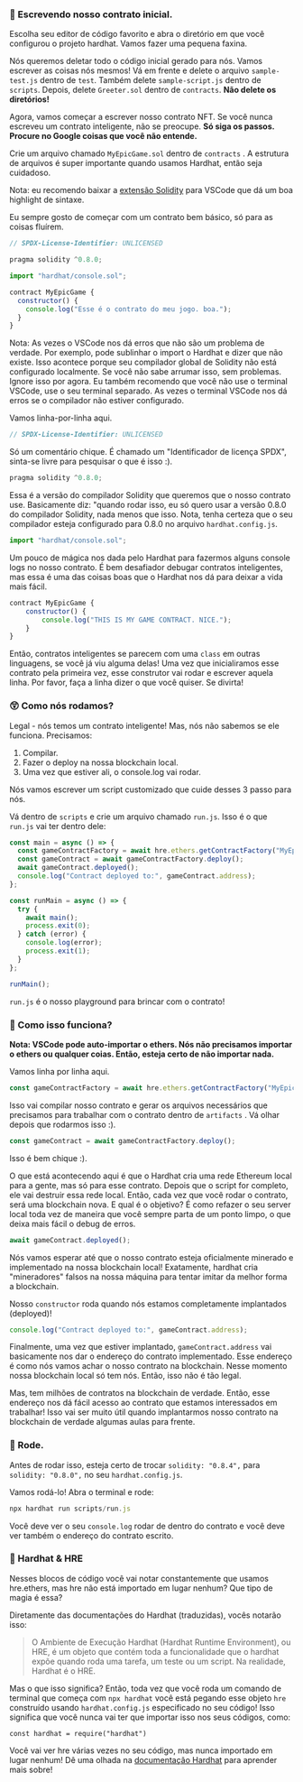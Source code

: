 ### **📝 Escrevendo nosso contrato inicial.**

Escolha seu editor de código favorito e abra o diretório em que você configurou o projeto hardhat. Vamos fazer uma pequena faxina.

Nós queremos deletar todo o código inicial gerado para nós. Vamos escrever as coisas nós mesmos! Vá em frente e delete o arquivo `sample-test.js` dentro de `test`. Também delete `sample-script.js` dentro de `scripts`. Depois, delete `Greeter.sol` dentro de `contracts`. **Não delete os diretórios!**

Agora, vamos começar a escrever nosso contrato NFT. Se você nunca escreveu um contrato inteligente, não se preocupe. **Só siga os passos. Procure no Google coisas que você não entende.**

Crie um arquivo chamado  `MyEpicGame.sol` dentro de  `contracts` . A estrutura de arquivos é super importante quando usamos Hardhat, então seja cuidadoso.

Nota: eu recomendo baixar a [extensão Solidity](https://marketplace.visualstudio.com/items?itemName=JuanBlanco.solidity) para VSCode que dá um boa highlight de sintaxe.

Eu sempre gosto de começar com um contrato bem básico, só para as coisas fluírem.

```javascript
// SPDX-License-Identifier: UNLICENSED

pragma solidity ^0.8.0;

import "hardhat/console.sol";

contract MyEpicGame {
  constructor() {
    console.log("Esse é o contrato do meu jogo. boa.");
  }
}
```

Nota: As vezes o VSCode nos dá erros que não são um problema de verdade. Por exemplo, pode sublinhar o import o Hardhat e dizer que não existe. Isso acontece porque seu compilador global de Solidity não está configurado localmente. Se você não sabe arrumar isso, sem problemas. Ignore isso por agora. Eu também recomendo que você não use o terminal VSCode, use o seu terminal separado. As vezes o terminal VSCode nos dá erros se o compilador não estiver configurado.

Vamos linha-por-linha aqui.

```javascript
// SPDX-License-Identifier: UNLICENSED
```

Só um comentário chique.  É chamado um "Identificador de licença SPDX", sinta-se livre para pesquisar o que é isso :).

```javascript
pragma solidity ^0.8.0;
```

Essa é a versão do compilador Solidity que queremos que o nosso contrato use. Basicamente diz: "quando rodar isso, eu só quero usar a versão 0.8.0 do compilador Solidity, nada menos que isso. Nota, tenha certeza que o seu compilador esteja configurado para 0.8.0 no arquivo  `hardhat.config.js`.

```javascript
import "hardhat/console.sol";
```

Um pouco de mágica nos dada pelo Hardhat para fazermos alguns console logs no nosso contrato. É bem desafiador debugar contratos inteligentes, mas essa é uma das coisas boas que o Hardhat nos dá para deixar a vida mais fácil.

```javascript
contract MyEpicGame {
    constructor() {
        console.log("THIS IS MY GAME CONTRACT. NICE.");
    }
}
```

Então, contratos inteligentes se parecem com uma  `class`  em outras linguagens, se você já viu alguma delas! Uma vez que inicialiramos esse contrato pela primeira vez, esse construtor vai rodar e escrever aquela linha. Por favor, faça a linha dizer o que você quiser. Se divirta!

### **😲 Como nós rodamos?**

Legal - nós temos um contrato inteligente! Mas, nós não sabemos se ele funciona. Precisamos:

1. Compilar.
2. Fazer o deploy na nossa blockchain local.
3. Uma vez que estiver ali, o console.log vai rodar.

Nós vamos escrever um script customizado que cuide desses 3 passo para nós.

Vá dentro de  `scripts` e crie um arquivo chamado `run.js`. Isso é o que `run.js`  vai ter dentro dele:

```javascript
const main = async () => {
  const gameContractFactory = await hre.ethers.getContractFactory("MyEpicGame");
  const gameContract = await gameContractFactory.deploy();
  await gameContract.deployed();
  console.log("Contract deployed to:", gameContract.address);
};

const runMain = async () => {
  try {
    await main();
    process.exit(0);
  } catch (error) {
    console.log(error);
    process.exit(1);
  }
};

runMain();
```

`run.js` é o nosso playground para brincar com o contrato!

### **🤔 Como isso funciona?**

**Nota: VSCode pode auto-importar o ethers. Nós não precisamos importar o ethers ou qualquer coias. Então, esteja certo de não importar nada.**

Vamos linha por linha aqui.

```javascript
const gameContractFactory = await hre.ethers.getContractFactory("MyEpicGame");
```

Isso vai compilar nosso contrato e gerar os arquivos necessários que precisamos para trabalhar com o contrato dentro de  `artifacts` . Vá olhar depois que rodarmos isso :).

```javascript
const gameContract = await gameContractFactory.deploy();
```

Isso é bem chique :).

O que está acontecendo aqui é que o Hardhat cria uma rede Ethereum local para a gente, mas só para esse contrato. Depois que o script for completo, ele vai destruir essa rede local. Então, cada vez que você rodar o contrato, será uma blockchain nova. E qual é o objetivo? É como refazer o seu server local toda vez de maneira que você sempre parta de um ponto limpo, o que deixa mais fácil o debug de erros.

```javascript
await gameContract.deployed();
```

Nós vamos esperar até que o nosso contrato esteja oficialmente minerado e implementado na nossa blockchain local! Exatamente, hardhat cria "mineradores" falsos na nossa máquina para tentar imitar da melhor forma a blockchain.

Nosso  `constructor`  roda quando nós estamos completamente implantados (deployed)!

```javascript
console.log("Contract deployed to:", gameContract.address);
```

Finalmente, uma vez que estiver implantado, `gameContract.address` vai basicamente nos dar o endereço do contrato implementado. Esse endereço é como nós vamos achar o nosso contrato na blockchain. Nesse momento nossa blockchain local só tem nós. Então, isso não é tão legal.

Mas, tem milhões de contratos na blockchain de verdade. Então, esse endereço nos dá fácil acesso ao contrato que estamos interessados em trabalhar! Isso vai ser muito útil quando implantarmos nosso contrato na blockchain de verdade algumas aulas para frente.

### **💨 Rode.**

Antes de rodar isso, esteja certo de trocar `solidity: "0.8.4",` para `solidity: "0.8.0",` no seu `hardhat.config.js`.

Vamos rodá-lo! Abra o terminal e rode:

```javascript
npx hardhat run scripts/run.js
```

Você deve ver o seu `console.log` rodar de dentro do contrato e você deve ver também o endereço do contrato escrito.

### **🎩 Hardhat & HRE**

Nesses blocos de código você vai notar constantemente que usamos hre.ethers, mas hre não está importado em lugar nenhum? Que tipo de magia é essa?

Diretamente das documentações do Hardhat (traduzidas), vocês notarão isso:

> O Ambiente de Execução Hardhat (Hardhat Runtime Environment), ou HRE, é um objeto que contém toda a funcionalidade que o hardhat expõe quando roda uma tarefa, um teste ou um script. Na realidade, Hardhat é o HRE.

Mas o que isso significa? Então, toda vez que você roda um comando de terminal que começa com `npx hardhat` você está pegando esse objeto `hre` construído usando `hardhat.config.js` especificado no seu código! Isso significa que você nunca vai ter que importar isso nos seus códigos, como:

`const hardhat = require("hardhat")`

Você vai ver hre várias vezes no seu código, mas nunca importado em lugar nenhum! Dê uma olhada na [documentação Hardhat](https://hardhat.org/advanced/hardhat-runtime-environment.html) para aprender mais sobre!